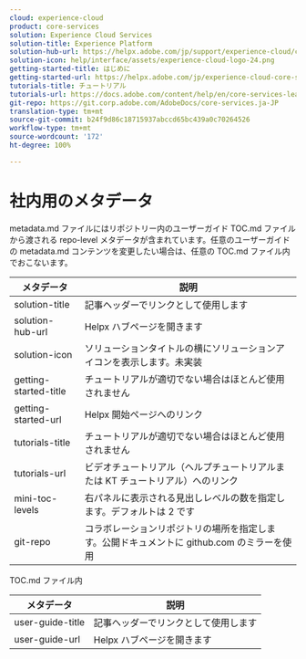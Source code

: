 ```yaml
---
cloud: experience-cloud
product: core-services
solution: Experience Cloud Services
solution-title: Experience Platform
solution-hub-url: https://helpx.adobe.com/jp/support/experience-cloud/core-services.html
solution-icon: help/interface/assets/experience-cloud-logo-24.png
getting-started-title: はじめに
getting-started-url: https://helpx.adobe.com/jp/experience-cloud-core-services/get-started.html
tutorials-title: チュートリアル
tutorials-url: https://docs.adobe.com/content/help/en/core-services-learn/tutorials/overview.html
git-repo: https://git.corp.adobe.com/AdobeDocs/core-services.ja-JP
translation-type: tm+mt
source-git-commit: b24f9d86c18715937abccd65bc439a0c70264526
workflow-type: tm+mt
source-wordcount: '172'
ht-degree: 100%

---
```



# 社内用のメタデータ

metadata.md ファイルにはリポジトリー内のユーザーガイド TOC.md ファイルから渡される repo-level メタデータが含まれています。任意のユーザーガイドの metadata.md コンテンツを変更したい場合は、任意の TOC.md ファイル内でおこないます。

| メタデータ | 説明 |
|--- |--- |
| solution-title | 記事ヘッダーでリンクとして使用します |
| solution-hub-url | Helpx ハブページを開きます |
| solution-icon | ソリューションタイトルの横にソリューションアイコンを表示します。未実装 |
| getting-started-title | チュートリアルが適切でない場合はほとんど使用されません |
| getting-started-url | Helpx 開始ページへのリンク |
| tutorials-title | チュートリアルが適切でない場合はほとんど使用されません |
| tutorials-url | ビデオチュートリアル（ヘルプチュートリアルまたは KT チュートリアル）へのリンク |
| mini-toc-levels | 右パネルに表示される見出しレベルの数を指定します。デフォルトは 2 です |
| git-repo | コラボレーションリポジトリの場所を指定します。公開ドキュメントに github.com のミラーを使用 |

TOC.md ファイル内

| メタデータ | 説明 |
|--- |--- |
| user-guide-title | 記事ヘッダーでリンクとして使用します |
| user-guide-url | Helpx ハブページを開きます |
